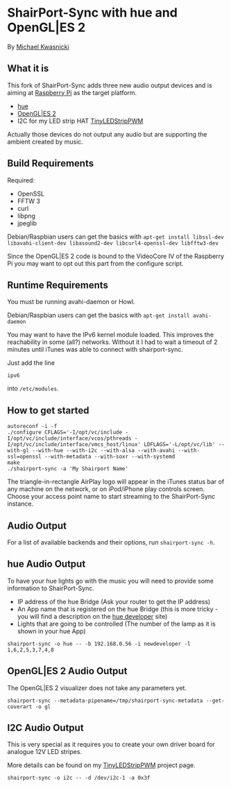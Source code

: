 ShairPort-Sync with hue and OpenGL|ES 2
==================================
By [Michael Kwasnicki](mailto:git@kwasi-ich.de)


What it is
----------
This fork of ShairPort-Sync adds three new audio output devices and is aiming at [Raspberry Pi](http://www.raspberrypi.org) as the target platform.

* [hue](http://www.meethue.com/)
* [OpenGL|ES 2](http://www.khronos.org/opengles/)
* I2C for my LED strip HAT [TinyLEDStripPWM](https://github.com/kwasmich/TinyLEDStripPWM)

Actually those devices do not output any audio but are supporting the ambient created by music.


Build Requirements
------------------
Required:
* OpenSSL
* FFTW 3
* curl
* libpng
* jpeglib


Debian/Raspbian users can get the basics with
`apt-get install libssl-dev libavahi-client-dev libasound2-dev libcurl4-openssl-dev libfftw3-dev`

Since the OpenGL|ES 2 code is bound to the VideoCore IV of the Raspberry Pi you may want to opt out this part from the configure script.


Runtime Requirements
--------------------
You must be running avahi-daemon or Howl.

Debian/Raspbian users can get the basics with
`apt-get install avahi-daemon`

You may want to have the IPv6 kernel module loaded. This improves the reachability in some (all?) networks.
Without it I had to wait a timeout of 2 minutes until iTunes was able to connect with shairport-sync.

Just add the line
```
ipv6
```
into `/etc/modules`.



How to get started
------------------
```
autoreconf -i -f
./configure CFLAGS='-I/opt/vc/include -I/opt/vc/include/interface/vcos/pthreads -I/opt/vc/include/interface/vmcs_host/linux' LDFLAGS='-L/opt/vc/lib' --with-gl --with-hue --with-i2c --with-alsa --with-avahi --with-ssl=openssl --with-metadata --with-soxr --with-systemd
make
./shairport-sync -a 'My Shairport Name'
```

The triangle-in-rectangle AirPlay logo will appear in the iTunes status bar of any machine on the network, or on iPod/iPhone play controls screen. Choose your access point name to start streaming to the ShairPort-Sync instance.



Audio Output
------------
For a list of available backends and their options, run `shairport-sync -h`.



hue Audio Output
----------------
To have your hue lights go with the music you will need to provide some information to ShairPort-Sync.

* IP address of the hue Bridge (Ask your router to get the IP address)
* An App name that is registered on the hue Bridge (this is more tricky - you will find a description on the [hue developer](http://www.developers.meethue.com/documentation/getting-started) site)
* Lights that are going to be controlled (The number of the lamp as it is shown in your hue App)

```
shairport-sync -o hue -- -b 192.168.0.56 -i newdeveloper -l 1,6,2,5,3,7,4,8
```


OpenGL|ES 2 Audio Output
------------------------
The OpenGL|ES 2 visualizer does not take any parameters yet.

```
shairport-sync --metadata-pipename=/tmp/shairport-sync-metadata --get-coverart -o gl
```



I2C Audio Output
----------------
This is very special as it requires you to create your own driver board for analogue 12V LED stripes.

More details can be found on my [TinyLEDStripPWM](https://github.com/kwasmich/TinyLEDStripPWM) project page. 

```
shairport-sync -o i2c -- -d /dev/i2c-1 -a 0x3f
```

